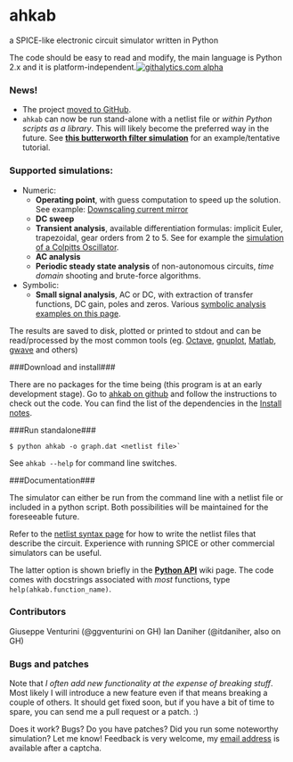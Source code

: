 ahkab
=====

a SPICE-like electronic circuit simulator written in Python

The code should be easy to read and modify, the main language is Python 2.x and it is platform-independent.[![githalytics.com alpha](https://cruel-carlota.pagodabox.com/3f4b146d6a15f66802f1906e5cf4f68c "githalytics.com")](http://githalytics.com/ahkab/ahkab)

### News! ###

 * The project [moved to GitHub](https://github.com/ahkab/ahkab). 
 * `ahkab` can now be run stand-alone with a netlist file or _within Python scripts as a library_. This will likely become the preferred way in the future. See **[this butterworth filter simulation](https://github.com/ahkab/ahkab/wiki/Example:-Python-API)** for an example/tentative tutorial.

### Supported simulations: ###
  * Numeric:
    * **Operating point**, with guess computation to speed up the solution. See example: [Downscaling current mirror](https://github.com/ahkab/ahkab/wiki/Example:-OP-simulation)
    * **DC sweep**
    * **Transient analysis**, available differentiation formulas: implicit Euler, trapezoidal, gear orders from 2 to 5. See for example the [simulation of a Colpitts Oscillator](https://github.com/ahkab/ahkab/wiki/Example:-Transient-simulation-1).
    * **AC analysis**
    * **Periodic steady state analysis** of non-autonomous circuits, _time_ _domain_ shooting and brute-force algorithms.
  * Symbolic: 
    * **Small signal analysis**, AC or DC, with extraction of transfer functions, DC gain, poles and zeros. Various [symbolic analysis examples on this page](https://github.com/ahkab/ahkab/wiki/Example:-Symbolic-simulation).

The results are saved to disk, plotted or printed to stdout and can be read/processed by the most common tools (eg. [Octave](http://www.gnu.org/software/octave/), [gnuplot](http://www.gnuplot.info/), [Matlab](http://www.mathworks.com/products/matlab/), [gwave](http://www.telltronics.org/software/gwave/) and others)

###Download and install###

There are no packages for the time being (this program is at an early development stage). Go to [ahkab on github](https://github.com/ahkab/ahkab) and follow the instructions to check out the code. You can find the list of the dependencies in the [Install notes](https://github.com/ahkab/ahkab/wiki/Install:-Notes).

###Run standalone###

    $ python ahkab -o graph.dat <netlist file>`

See `ahkab --help` for command line switches.

###Documentation###

The simulator can either be run from the command line with a netlist file or included in a python script. Both possibilities will be maintained for the foreseeable future. 

Refer to the [netlist syntax page](https://github.com/ahkab/ahkab/wiki/Help:-Netlist-Syntax) for how to write the netlist files that describe the circuit. Experience with running SPICE or other commercial simulators can be useful.

The latter option is shown briefly in the **[Python API](https://github.com/ahkab/ahkab/wiki/Help:-Python-API)** wiki page. The code comes with docstrings associated with _most_ functions, type `help(ahkab.function_name)`.

### Contributors ###
Giuseppe Venturini (@ggventurini on GH) Ian Daniher (@itdaniher, also on GH)

### Bugs and patches ###

Note that _I often add new functionality at the expense of breaking stuff_. Most likely I will introduce a new feature even if that means breaking a couple of others. It should get fixed soon, but if you have a bit of time to spare, you can send me a pull request or a patch. :)

Does it work? Bugs? Do you have patches? Did you run some noteworthy simulation? Let me know! Feedback is very welcome, my [email address](http://tinymailto.com/5310) is available after a captcha.
